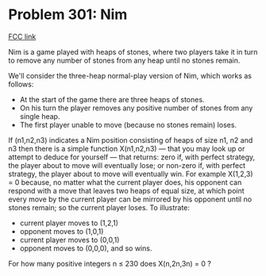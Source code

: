 # Problem 301: Nim

[FCC link](https://www.freecodecamp.org/learn/coding-interview-prep/project-euler/problem-301-nim)

Nim is a game played with heaps of stones, where two players take it in turn to
remove any number of stones from any heap until no stones remain.

We'll consider the three-heap normal-play version of Nim, which works as
follows:

- At the start of the game there are three heaps of stones.
- On his turn the player removes any positive number of stones from any single
  heap.
- The first player unable to move (because no stones remain) loses.

If (n1,n2,n3) indicates a Nim position consisting of heaps of size n1, n2 and n3
then there is a simple function X(n1,n2,n3) — that you may look up or attempt to
deduce for yourself — that returns: zero if, with perfect strategy, the player
about to move will eventually lose; or non-zero if, with perfect strategy, the
player about to move will eventually win. For example X(1,2,3) = 0 because, no
matter what the current player does, his opponent can respond with a move that
leaves two heaps of equal size, at which point every move by the current player
can be mirrored by his opponent until no stones remain; so the current player
loses. To illustrate:

- current player moves to (1,2,1)
- opponent moves to (1,0,1)
- current player moves to (0,0,1)
- opponent moves to (0,0,0), and so wins.

For how many positive integers n ≤ 230 does X(n,2n,3n) = 0 ?
